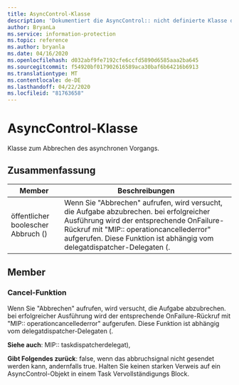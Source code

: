 ```yaml
---
title: AsyncControl-Klasse
description: 'Dokumentiert die AsyncControl:: nicht definierte Klasse des Microsoft Information Protection (MIP) SDK.'
author: BryanLa
ms.service: information-protection
ms.topic: reference
ms.author: bryanla
ms.date: 04/16/2020
ms.openlocfilehash: d032abf9fe7192cfe6ccfd5890d6585aaa2ba645
ms.sourcegitcommit: f54920bf017902616589aca30baf6b64216b6913
ms.translationtype: MT
ms.contentlocale: de-DE
ms.lasthandoff: 04/22/2020
ms.locfileid: "81763658"
---
```

# <a name="class-asynccontrol"></a>AsyncControl-Klasse 
Klasse zum Abbrechen des asynchronen Vorgangs.
  
## <a name="summary"></a>Zusammenfassung
 Member                        | Beschreibungen                                
--------------------------------|---------------------------------------------
öffentlicher boolescher Abbruch ()  |  Wenn Sie "Abbrechen" aufrufen, wird versucht, die Aufgabe abzubrechen. bei erfolgreicher Ausführung wird der entsprechende OnFailure-Rückruf mit "MIP:: operationcancellederror" aufgerufen. Diese Funktion ist abhängig vom delegatdispatcher-Delegaten (.
  
## <a name="members"></a>Member
  
### <a name="cancel-function"></a>Cancel-Funktion
Wenn Sie "Abbrechen" aufrufen, wird versucht, die Aufgabe abzubrechen. bei erfolgreicher Ausführung wird der entsprechende OnFailure-Rückruf mit "MIP:: operationcancellederror" aufgerufen. Diese Funktion ist abhängig vom delegatdispatcher-Delegaten (.
  
**Siehe auch**: MIP:: taskdispatcherdelegat),

  
**Gibt Folgendes zurück**: false, wenn das abbruchsignal nicht gesendet werden kann, andernfalls true.
Halten Sie keinen starken Verweis auf ein AsyncControl-Objekt in einem Task Vervollständigungs Block.